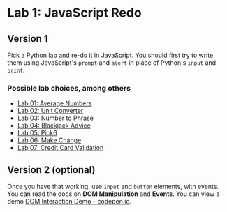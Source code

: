 # Lab 1: JavaScript Redo

## Version 1

Pick a Python lab and re-do it in JavaScript. You should first try to write them using JavaScript's `prompt` and `alert` in place of Python's `input` and `print`.

### Possible lab choices, among others
- [Lab 01: Average Numbers](../../1%20Python/labs/01%20Average%20Numbers.md)
- [Lab 02: Unit Converter](../../1%20Python/labs/02%20Unit%20Converter.md)
- [Lab 03: Number to Phrase](../../1%20Python/labs/03%20Number%20To%20Phrases.md)
- [Lab 04: Blackjack Advice](../../1%20Python/labs/04%20Black%20Jack%20Advice.md)
- [Lab 05: Pick6](../..//1%20Python/labs/05%20Pick6.md)
- [Lab 06: Make Change](../../1%20Python/labs/06%20Make%20Change.md)
- [Lab 07: Credit Card Validation](../../1%20Python/labs/07%20Credit%20Card%20Validation.md)

## Version 2 (optional)

Once you have that working, use `input` and `button` elements, with events. You can read the docs on **DOM Manipulation** and **Events**. You can view a demo [DOM Interaction Demo - codepen.io](https://codepen.io/flux2341/pen/rJpBXe?editors=1010).

